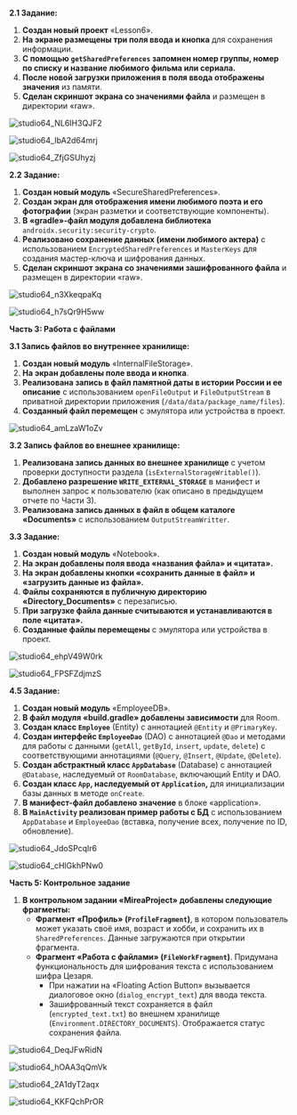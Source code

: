 **2.1 Задание:**

1.  **Создан новый проект** «Lesson6».
2.  **На экране размещены три поля ввода и кнопка** для сохранения информации.
3.  **С помощью `getSharedPreferences` запомнен номер группы, номер по списку и название любимого фильма или сериала.**
4.  **После новой загрузки приложения в поля ввода отображены значения** из памяти.
5.  **Сделан скриншот экрана со значениями файла** и размещен в директории «raw».

![studio64_NL6IH3QJF2](https://github.com/user-attachments/assets/e17bf639-2b02-4845-8533-31ee6bd81a0c)

![studio64_IbA2d64mrj](https://github.com/user-attachments/assets/ed0fbd86-ad50-4e3a-8b16-8f82e9aa0f9a)

![studio64_ZfjGSUhyzj](https://github.com/user-attachments/assets/807cf491-c789-4e68-9eef-3e4aaec211a5)

**2.2 Задание:**

1.  **Создан новый модуль** «SecureSharedPreferences».
2.  **Создан экран для отображения имени любимого поэта и его фотографии** (экран разметки и соответствующие компоненты).
3.  **В «gradle»-файл модуля добавлена библиотека** `androidx.security:security-crypto`.
4.  **Реализовано сохранение данных (имени любимого актера)** с использованием `EncryptedSharedPreferences` и `MasterKeys` для создания мастер-ключа и шифрования данных.
5.  **Сделан скриншот экрана со значениями зашифрованного файла** и размещен в директории «raw».

![studio64_n3XkeqpaKq](https://github.com/user-attachments/assets/67b75e43-6bc0-4a55-8eb6-a0361de77989)

![studio64_h7sQr9H5ww](https://github.com/user-attachments/assets/7d978111-a4ef-4c02-847a-68bc752465fb)

**Часть 3: Работа с файлами**

**3.1 Запись файлов во внутреннее хранилище:**

1.  **Создан новый модуль** «InternalFileStorage».
2.  **На экран добавлены поле ввода и кнопка**.
3.  **Реализована запись в файл памятной даты в истории России и ее описание** с использованием `openFileOutput` и `FileOutputStream` в приватной директории приложения (`/data/data/package_name/files`).
4.  **Созданный файл перемещен** с эмулятора или устройства в проект.

![studio64_amLzaW1oZv](https://github.com/user-attachments/assets/512981ea-b427-4d81-a828-e03cfd246598)

**3.2 Запись файлов во внешнее хранилище:**

1.  **Реализована запись данных во внешнее хранилище** с учетом проверки доступности раздела (`isExternalStorageWritable()`).
2.  **Добавлено разрешение `WRITE_EXTERNAL_STORAGE`** в манифест и выполнен запрос к пользователю (как описано в предыдущем отчете по Части 3).
3.  **Реализована запись данных в файл в общем каталоге «Documents»** с использованием `OutputStreamWritter`.

**3.3 Задание:**

1.  **Создан новый модуль** «Notebook».
2.  **На экран добавлены поля ввода «названия файла» и «цитата».**
3.  **На экран добавлены кнопки «сохранить данные в файл» и «загрузить данные из файла».**
4.  **Файлы сохраняются в публичную директорию «Directory_Documents»** с перезаписью.
5.  **При загрузке файла данные считываются и устанавливаются в поле «цитата».**
6.  **Созданные файлы перемещены** с эмулятора или устройства в проект.

![studio64_ehpV49W0rk](https://github.com/user-attachments/assets/e4cceaeb-65a6-4efa-ab2a-feb82263ccac)

![studio64_FPSFZdjmzS](https://github.com/user-attachments/assets/0f2379fb-1ebb-4f0c-83e7-980f04a649de)

**4.5 Задание:**

1.  **Создан новый модуль** «EmployeeDB».
2.  **В файл модуля «build.gradle» добавлены зависимости** для Room.
3.  **Создан класс `Employee`** (Entity) с аннотацией `@Entity` и `@PrimaryKey`.
4.  **Создан интерфейс `EmployeeDao`** (DAO) с аннотацией `@Dao` и методами для работы с данными (`getAll`, `getById`, `insert`, `update`, `delete`) с соответствующими аннотациями (`@Query`, `@Insert`, `@Update`, `@Delete`).
5.  **Создан абстрактный класс `AppDatabase`** (Database) с аннотацией `@Database`, наследуемый от `RoomDatabase`, включающий Entity и DAO.
6.  **Создан класс `App`, наследуемый от `Application`,** для инициализации базы данных в методе `onCreate`.
7.  **В манифест-файл добавлено значение** в блоке «application».
8.  **В `MainActivity` реализован пример работы с БД** с использованием `AppDatabase` и `EmployeeDao` (вставка, получение всех, получение по ID, обновление).

![studio64_JdoSPcqlr6](https://github.com/user-attachments/assets/59c57c76-c55b-481d-aee5-3ac6a9e3d6ad)

![studio64_cHlGkhPNw0](https://github.com/user-attachments/assets/2d3200ce-beb6-4a25-869b-791e16aa3681)

**Часть 5: Контрольное задание**

1.  **В контрольном задании «MireaProject» добавлены следующие фрагменты:**
    *   **Фрагмент «Профиль» (`ProfileFragment`)**, в котором пользователь может указать своё имя, возраст и хобби, и сохранить их в `SharedPreferences`. Данные загружаются при открытии фрагмента.
    *   **Фрагмент «Работа с файлами» (`FileWorkFragment`)**. Придумана функциональность для шифрования текста с использованием шифра Цезаря.
          * При нажатии на «Floating Action Button» вызывается диалоговое окно (`dialog_encrypt_text`) для ввода текста.
          * Зашифрованный текст сохраняется в файл (`encrypted_text.txt`) во внешнем хранилище (`Environment.DIRECTORY_DOCUMENTS`). Отображается статус сохранения файла.

![studio64_DeqJFwRidN](https://github.com/user-attachments/assets/c1eef477-4397-4cb2-a062-0bc91f9d604c)

![studio64_hOAA3qQmVk](https://github.com/user-attachments/assets/fd8b43a3-23eb-4eb0-a085-02fc7c06a0ac)

![studio64_2A1dyT2aqx](https://github.com/user-attachments/assets/e07fdf6f-368a-40ad-a060-5861f3c1699c)

![studio64_KKFQchPrOR](https://github.com/user-attachments/assets/d84ba540-d4bb-405f-90d6-6322d35a952c)
